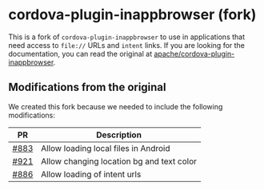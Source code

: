 # cordova-plugin-inappbrowser (fork)

This is a fork of `cordova-plugin-inappbrowser` to use in applications that need access to `file://` URLs and `intent` links. If you are looking for the documentation, you can read the original at [apache/cordova-plugin-inappbrowser](https://github.com/apache/cordova-plugin-inappbrowser).

## Modifications from the original

We created this fork because we needed to include the following modifications:

| PR | Description |
| -- | ----------- |
| [#883](https://github.com/apache/cordova-plugin-inappbrowser/pull/883) | Allow loading local files in Android      |
| [#921](https://github.com/apache/cordova-plugin-inappbrowser/pull/921) | Allow changing location bg and text color |
| [#886](https://github.com/apache/cordova-plugin-inappbrowser/pull/886) | Allow loading of intent urls              |
